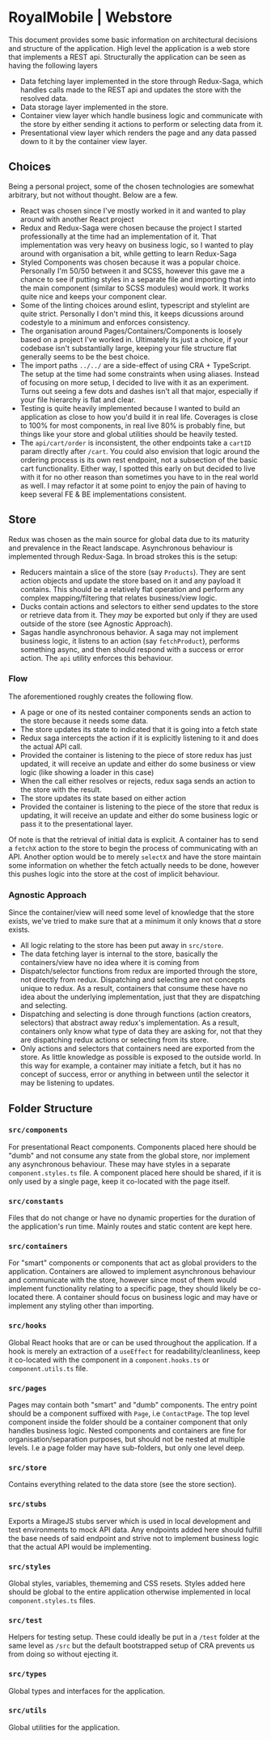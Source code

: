 # RoyalMobile | Webstore
This document provides some basic information on architectural decisions and structure of the application. High level the application is a web store that implements a REST api. Structurally the application can be seen as having the following layers

* Data fetching layer implemented in the store through Redux-Saga, which handles calls made to the REST api and updates the store with the resolved data.
* Data storage layer implemented in the store.
* Container view layer which handle business logic and communicate with the store by either sending it actions to perform or selecting data from it.
* Presentational view layer which renders the page and any data passed down to it by the container view layer.

## Choices
Being a personal project, some of the chosen technologies are somewhat arbitrary, but not without thought. Below are a few.

* React was chosen since I've mostly worked in it and wanted to play around with another React project
* Redux and Redux-Saga were chosen because the project I started professionally at the time had an implementation of it. That implementation was very heavy on business logic, so I wanted to play around with organisation a bit, while getting to learn Redux-Saga
* Styled Components was chosen because it was a popular choice. Personally I'm 50/50 between it and SCSS, however this gave me a chance to see if putting styles in a separate file and importing that into the main component (similar to SCSS modules) would work. It works quite nice and keeps your component clear.
* Some of the linting choices around eslint, typescript and stylelint are quite strict. Personally I don't mind this, it keeps dicussions around codestyle to a minimum and enforces consistency.
* The organisation around Pages/Containers/Components is loosely based on a project I've worked in. Ultimately its just a choice, if your codebase isn't substantially large, keeping your file structure flat generally seems to be the best choice.
* The import paths `../../` are a side-effect of using CRA + TypeScript. The setup at the time had some constraints when using aliases. Instead of focusing on more setup, I decided to live with it as an experiment. Turns out seeing a few dots and dashes isn't all that major, especially if your file hierarchy is flat and clear.
* Testing is quite heavily implemented because I wanted to build an application as close to how you'd build it in real life. Coverages is close to 100% for most components, in real live 80% is probably fine, but things like your store and global utilities should be heavily tested.
* The `api/cart/order` is inconsistent, the other endpoints take a `cartID` param directly after `/cart`. You could also envision that logic around the ordering process is its own rest endpoint, not a subsection of the basic cart functionality. Either way, I spotted this early on but decided to live with it for no other reason than sometimes you have to in the real world as well. I may refactor it at some point to enjoy the pain of having to keep several FE & BE implementations consistent.

## Store
Redux was chosen as the main source for global data due to its maturity and prevalence in the React landscape. Asynchronous behaviour is implemented through Redux-Saga. In broad strokes this is the setup:

* Reducers maintain a slice of the store (say `Products`). They are sent action objects and update the store based on it and any payload it contains. This should be a relatively flat operation and perform any complex mapping/filtering that relates business/view logic.
* Ducks contain actions and selectors to either send updates to the store or retrieve data from it. They _may_ be exported but only if they are used outside of the store (see Agnostic Approach).
* Sagas handle asynchronous behavior. A saga may not implement business logic, it listens to an action (say `fetchProduct`), performs something async, and then should respond with a success or error action. The `api` utility enforces this behaviour.

### Flow
The aforementioned roughly creates the following flow.

* A page or one of its nested container components sends an action to the store because it needs some data.
* The store updates its state to indicated that it is going into a fetch state
* Redux saga intercepts the action if it is explicitly listening to it and does the actual API call.
* Provided the container is listening to the piece of store redux has just updated, it will receive an update and either do some business or view logic (like showing a loader in this case)
* When the call either resolves or rejects, redux saga sends an action to the store with the result.
* The store updates its state based on either action
* Provided the container is listening to the piece of the store that redux is updating, it will receive an update and either do some business logic or pass it to the presentational layer.

Of note is that the retrieval of initial data is explicit. A container has to send a `fetchX` action to the store to begin the process of communicating with an API. Another option would be to merely `selectX` and have the store maintain some information on whether the fetch actually needs to be done, however this pushes logic into the store at the cost of implicit behaviour.

### Agnostic Approach
Since the container/view will need some level of knowledge that the store exists, we've tried to make sure that at a minimum it only knows that _a_ store exists.

* All logic relating to the store has been put away in `src/store`.
* The data fetching layer is internal to the store, basically the containers/view have no idea where it is coming from
* Dispatch/selector functions from redux are imported through the store, not directly from redux. Dispatching and selecting are not concepts unique to redux. As a result, containers that consume these have no idea about the underlying implementation, just that they are dispatching and selecting.
* Dispatching and selecting is done through functions (action creators, selectors) that abstract away redux's implementation. As a result, containers only know what type of data they are asking for, not that they are dispatching redux actions or selecting from its store.
* Only actions and selectors that containers need are exported from the store. As little knowledge as possible is exposed to the outside world. In this way for example, a container may initiate a fetch, but it has no concept of success, error or anything in between until the selector it may be listening to updates.

## Folder Structure
### `src/components`
For presentational React components. Components placed here should be "dumb" and not consume any state from the global store, nor implement any asynchronous behaviour. These may have styles in a separate `component.styles.ts` file. A component placed here should be shared, if it is only used by a single page, keep it co-located with the page itself.

### `src/constants`
Files that do not change or have no dynamic properties for the duration of the application's run time. Mainly routes and static content are kept here.

### `src/containers`
For "smart" components or components that act as global providers to the application. Containers are allowed to implement asynchronous behaviour and communicate with the store, however since most of them would implement functionality relating to a specific page, they should likely be co-located there. A container should focus on business logic and may have or implement any styling other than importing.

### `src/hooks`
Global React hooks that are or can be used throughout the application. If a hook is merely an extraction of a `useEffect` for readability/cleanliness, keep it co-located with the component in a `component.hooks.ts` or `component.utils.ts` file.

### `src/pages`
Pages may contain both "smart" and "dumb" components. The entry point should be a component suffixed with `Page`, i.e `ContactPage`. The top level component inside the folder should be a container component that only handles business logic. Nested components and containers are fine for organisation/separation purposes, but should not be nested at multiple levels. I.e a page folder may have sub-folders, but only one level deep.

### `src/store`
Contains everything related to the data store (see the store section).

### `src/stubs`
Exports a MirageJS stubs server which is used in local development and test environments to mock API data. Any endpoints added here should fulfill the base needs of said endpoint and strive not to implement business logic that the actual API would be implementing.

### `src/styles`
Global styles, variables, thememing and CSS resets. Styles added here should be global to the entire application otherwise implemented in local `component.styles.ts` files.

### `src/test`
Helpers for testing setup. These could ideally be put in a `/test` folder at the same level as `/src` but the default bootstrapped setup of CRA prevents us from doing so without ejecting it.

### `src/types`
Global types and interfaces for the application.

### `src/utils`
Global utilities for the application.
